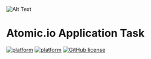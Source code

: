 ![Alt Text](docs/app_banner.gif)

# Atomic.io Application Task

[![platform](https://img.shields.io/badge/platform-Android-yellow.svg)](https://www.android.com)
[![platform](https://img.shields.io/badge/platform-Kotlin-purple.svg)](https://kotlinlang.org/)
[![GitHub license](https://img.shields.io/badge/License-MIT-blue.svg)](LICENSE)